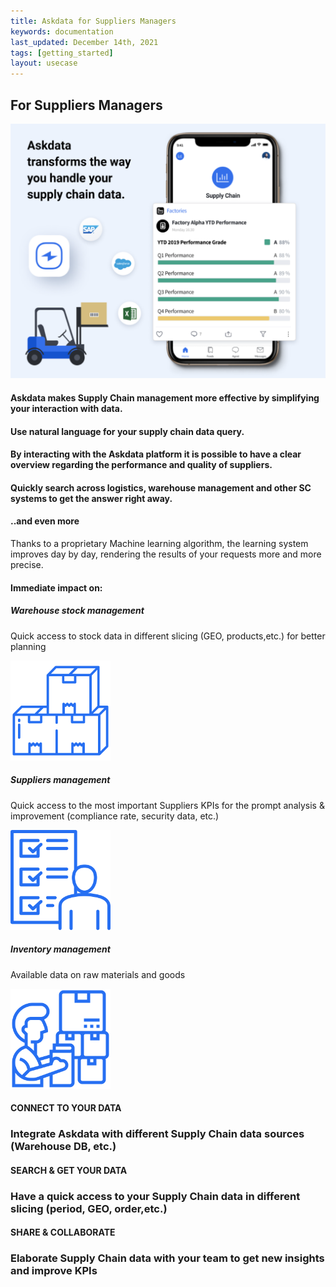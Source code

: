 ```yaml
---
title: Askdata for Suppliers Managers
keywords: documentation
last_updated: December 14th, 2021
tags: [getting_started]
layout: usecase
---
```


## For Suppliers Managers

<img src="/media/use-cases/icons/supply_chain.png" class="image-doc p-3">

#### Askdata makes Supply Chain management more effective by simplifying your interaction with data.

#### Use natural language for your supply chain data query. 

#### By interacting with the Askdata platform it is possible to have a clear overview regarding the performance and quality of suppliers.

#### Quickly search across logistics, warehouse management and other SC systems to get the answer right away.

#### ..and even more

Thanks to a proprietary Machine learning algorithm, the learning system improves day by day, rendering the results of your requests more and more precise.

#### Immediate impact on:

<div class="row">
  <div class="col-sm-4">
    <div class="card">
      <div class="card-body text-center">
        <h5 class="card-title">Warehouse stock management</h5>
        <p class="card-text">Quick access to stock data in different slicing (GEO, products,etc.) for better planning 

</p>
         <img src="/media/use-cases/icons/SC_1.png" class="card-img" alt="Sales Accuracy" style="max-width:160px">
      </div>
    </div>
  </div>
  <div class="col-sm-4">
    <div class="card">
      <div class="card-body text-center">
        <h5 class="card-title">Suppliers management</h5>
        <p class="card-text">Quick access to the most important Suppliers KPIs for the prompt analysis & improvement (compliance rate, security data, etc.)
</p>
        <img src="/media/use-cases/icons/SC_2.png" class="card-img" alt="Sales Accuracy" style="max-width:160px">
      </div>
    </div>
  </div>
    <div class="col-sm-4">
    <div class="card">
      <div class="card-body text-center">
        <h5 class="card-title">Inventory management</h5>
        <p class="card-text">Available data on raw materials and goods</p>
        <img src="/media/use-cases/icons/SC_3.png" class="card-img" alt="Sales Accuracy" style="max-width:160px">
      </div>
    </div>
  </div>
</div>


#### CONNECT TO YOUR DATA

### Integrate Askdata with different Supply Chain data sources (Warehouse DB, etc.) 

#### SEARCH & GET YOUR DATA

### Have a quick access to your Supply Chain data in different slicing (period, GEO, order,etc.) 

#### SHARE & COLLABORATE

### Elaborate Supply Chain data with your team to get new insights and improve KPIs


